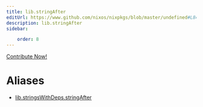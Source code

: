 ```yaml
---
title: lib.stringAfter
editUrl: https://www.github.com/nixos/nixpkgs/blob/master/undefined#L84C17
description: lib.stringAfter
sidebar:

    order: 8
---
```


<a href="https://www.github.com/nixos/nixpkgs/blob/master/undefined#L84C17">Contribute Now!</a>


# Aliases

- [lib.stringsWithDeps.stringAfter](/nix-doc-comments/reference/lib/stringswithdeps/lib-stringswithdeps-stringafter)


